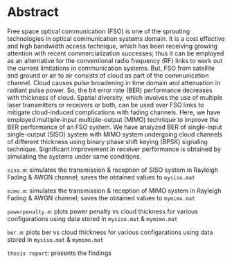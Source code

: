 # Abstract
Free space optical communication (FSO) is one of the sprouting technologies in optical
communication systems domain. It is a cost effective and high bandwidth access technique,
which has been receiving growing attention with recent commercialization successes; thus it
can be employed as an alternative for the conventional radio frequency (RF) links to work out
the current limitations in communication systems. But, FSO from satellite and ground or air to
air consists of cloud as part of the communication channel. Cloud causes pulse broadening in
time domain and attenuation in radiant pulse power. So, the bit error rate (BER) performance
decreases with thickness of cloud. Spatial diversity, which involves the use of multiple laser
transmitters or receivers or both, can be used over FSO links to mitigate cloud-induced
complications with fading channels. Here, we have employed multiple-input multiple-output
(MIMO) technique to improve the BER performance of an FSO system. We have analyzed
BER of single-input single-output (SISO) system with MIMO system undergoing cloud
channels of different thickness using binary phase shift keying (BPSK) signaling technique.
Significant improvement in receiver performance is obtained by simulating the systems under
same conditions.



`siso.m`: simulates the transmission & reception of SISO system in Rayleigh Fading & AWGN channel; saves the obtained values to `mysiso.mat`

`mimo.m`: simulates the transmission & reception of MIMO system in Rayleigh Fading & AWGN channel; saves the obtained values to `mymimo.mat`

`powerpenalty.m`: plots power penalty vs cloud thickness for various configarations using data stored in `mysiso.mat` & `mymimo.mat`

`ber.m`: plots ber vs cloud thickness for various configarations using data stored in `mysiso.mat` & `mymimo.mat`

`thesis report`: presents the findings
